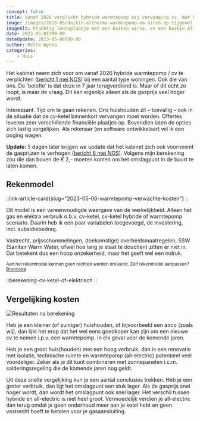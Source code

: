 ```yaml
---
concept: false
title: Vanaf 2026 verplicht hybride warmtepomp bij vervanging cv. Wat kost dat, en wat zou jij doen? 
image: /images/2023-05/daikin-altherma-warmtepomp-en-airco-op-zijgevel.jpeg
imageAlt: Prachtig lenteplaatje met een Daikin airco, en een Daikin Altherma aan de muur.
date: 2023-05-01T09:00
dateUpdate: 2023-05-06T09:00
author: Melle Wynia
categories:
    - Huis
---
```


Het kabinet neem zich voor om vanaf 2026 hybride warmtepomp / cv te verplichten ([bericht 1 mei NOS](https://nos.nl/artikel/2473495-appartementen-en-monumenten-hoeven-niet-aan-de-warmtepomp)) bij een aantal type woningen.
Ook die van ons.
De 'belofte' is dat deze in 7 jaar terugverdiend is.
Maar of dit echt zo loopt, is maar de vraag.
Dit kan eigenlijk alleen als de gasprijs veel hoger wordt.

Interessant.
Tijd om te gaan rekenen.
Ons huishouden zit – toevallig – ook in de situatie dat de cv-ketel binnenkort vervangen moet worden. 
Offertes leveren zeer verschillende financiële plaatjes op.
Bovendien laten de opties zich lastig vergelijken.
Als rekenaar (en software ontwikkelaar) wil ik een poging wagen.

<strong>Update: </strong> 5 dagen later krijgen we update dat het kabinet zich ook voorneemt de gasprijzen te verhogen ([bericht 6 mei NOS](https://nos.nl/artikel/2474016-steun-en-kritiek-voor-nieuwe-klimaatmaatregel-om-aardgasverbruik-af-te-remmen)).
Volgens mijn berekening zou die dan boven de € 2,- moeten komen om het omslagpunt in de buurt te laten komen.

## Rekenmodel

<div class="md:float-right ml-4 md:-mr-10 mt-4 mb-4">

::link-article-card{slug="2023-05-06-warmtepomp-verwachte-kosten"}
::

</div>

Dit model is een vereenvoudigde weergave van de werkelijkheid.
Alleen het gas en elektra verbruik o.b.v. cv-ketel, cv-ketel hybride of warmtepomp scenario.
Daarin heb ik een paar variabelen toegevoegd, de investering, incl. subsidiebedrag.

Vastrecht, prijsschommelingen, (toekomstige) overheidsmaatregelen, SSW (Sanitair Warm Water, ofwel hoe lang je staat te douchen) zitten er niet in.
Dat betekent dus een hoop onzekerheid, maar het geeft wel een indruk.

<small class="block">

Aan het rekenmodel kunnen geen rechten worden ontleend.
Zelf rekenmodel aanpassen? [Broncode](https://github.com/mellewynia/de-groene-optimist-y)
  
</small>

<div class="mt-8">

::berekening-cv-ketel-of-elektrisch
::

</div>


## Vergelijking kosten

<img src="/images/2023-05/berekening-middenwoning-cv-gas-hybride-all-electric.png" alt="Resultaten na berekening" /> 

Heb je een kleiner (of zuiniger) huishouden, of bijvoorbeeld een airco (zoals wij), dan lijkt het erop dat het wel eens goedkoper kan zijn om een nieuwe cv te nemen i.p.v. een warmtepomp.
In elk geval voor de komende jaren.

Heb je een groot huis(houden) met een hoog verbruik, dan is een renovatie met isolatie, technische ruimte en warmtepomp (all-electric) potentieel veel voordeliger.
Zeker als je dit kunt combineren met zonnepanelen i.c.m. salderingsregeling die de komende jaren nog geldt.

<div class="opacity-60 mt-8 mb-2 w-16 h-[1px] overflow-hidden bg-lime-400 dark:bg-white/30"></div>

Uit deze snelle vergelijking kun je een aantal conclusies trekken.
Heb je een groter verbruik, dan ligt het omslagpunt een stuk lager.
Als de gasprijs snel hoger wordt, dan wordt het omslagpunt ook snel lager.
Het verschil tussen hybride en all-electric is niet heel groot.
Vermoedelijk verdien je all-electric dan terug omdat je geen onderhoud meer aan je ketel hebt en geen vastrecht hoeft te betalen voor je gasaansluiting.
